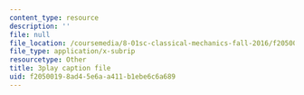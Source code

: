 ```yaml
---
content_type: resource
description: ''
file: null
file_location: /coursemedia/8-01sc-classical-mechanics-fall-2016/f20500198ad45e6aa411b1ebe6c6a689_mHVnpuhfpvI.vtt
file_type: application/x-subrip
resourcetype: Other
title: 3play caption file
uid: f2050019-8ad4-5e6a-a411-b1ebe6c6a689
---
```

